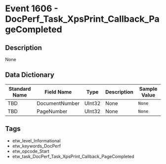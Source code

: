 # Event 1606 - DocPerf_Task_XpsPrint_Callback_PageCompleted

## Description
None

## Data Dictionary
|Standard Name|Field Name|Type|Description|Sample Value|
|---|---|---|---|---|
|TBD|DocumentNumber|UInt32|None|`None`|
|TBD|PageNumber|UInt32|None|`None`|

## Tags
* etw_level_Informational
* etw_keywords_DocPerf
* etw_opcode_Start
* etw_task_DocPerf_Task_XpsPrint_Callback_PageCompleted